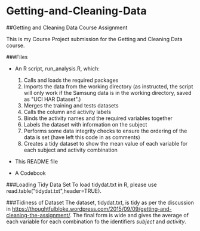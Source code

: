 # Getting-and-Cleaning-Data
##Getting and Cleaning Data Course Assignment

This is my Course Project submission for the Getting and Cleaning Data course. 

###Files
* An R script, run_analysis.R, which:
  1. Calls and loads the required packages
  2. Imports the data from the working directory (as instructed, the script will only work if the Samsung data is in the working directory, saved as "UCI HAR Dataset".)
  3. Merges the training and tests datasets
  4. Calls the column and activity labels
  5. Binds the activity names and the required variables together
  6. Labels the dataset with information on the subject
  7. Performs some data integrity checks to ensure the ordering of the data is set (have left this code in as comments)
  8. Creates a tidy dataset to show the mean value of each variable for each subject and activity combination 
  
*  This README file
*  A Codebook

###Loading Tidy Data Set
To load tidydat.txt in R, please use read.table("tidydat.txt",header=TRUE).

###Tidiness of Dataset
The dataset, tidydat.txt, is tidy as per the discussion in https://thoughtfulbloke.wordpress.com/2015/09/09/getting-and-cleaning-the-assignment/. The final form is wide and gives the average of each variable for each combination fo the identifiers *subject* and *activity*.
